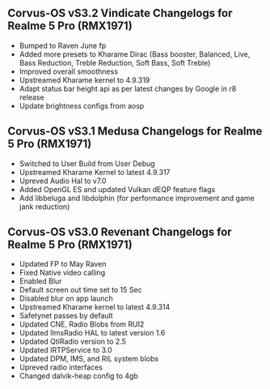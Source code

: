 ## Corvus-OS vS3.2 Vindicate Changelogs for Realme 5 Pro (RMX1971)

- Bumped to Raven June fp
- Added more presets to Kharame Dirac (Bass booster, Balanced, Live, Bass Reduction, Treble Reduction, Soft Bass, Soft Treble)
- Improved overall smoothness
- Upstreamed Kharame kernel to 4.9.319
- Adapt status bar height api as per latest changes by Google in r8 release
- Update brightness configs from aosp

## Corvus-OS vS3.1 Medusa Changelogs for Realme 5 Pro (RMX1971)

- Switched to User Build from User Debug
- Upstreamed Kharame Kernel to latest 4.9.317
- Upreved Audio Hal to v7.0
- Added OpenGL ES and updated Vulkan dEQP feature flags
- Add libbeluga and libdolphin (for performance improvement and game jank reduction) 

## Corvus-OS vS3.0 Revenant Changelogs for Realme 5 Pro (RMX1971)

- Updated FP to May Raven
- Fixed Native video calling
- Enabled Blur
- Default screen out time set to 15 Sec
- Disabled blur on app launch
- Upstreamed Kharame kernel to latest 4.9.314
- Safetynet passes by default
- Updated CNE, Radio Blobs from RUI2
- Updated IImsRadio HAL to latest version 1.6
- Updated QtiRadio version to 2.5
- Updated IRTPService to 3.0
- Updated  DPM, IMS, and RIL system blobs
- Upreved  radio interfaces
- Changed dalvik-heap config to 4gb
